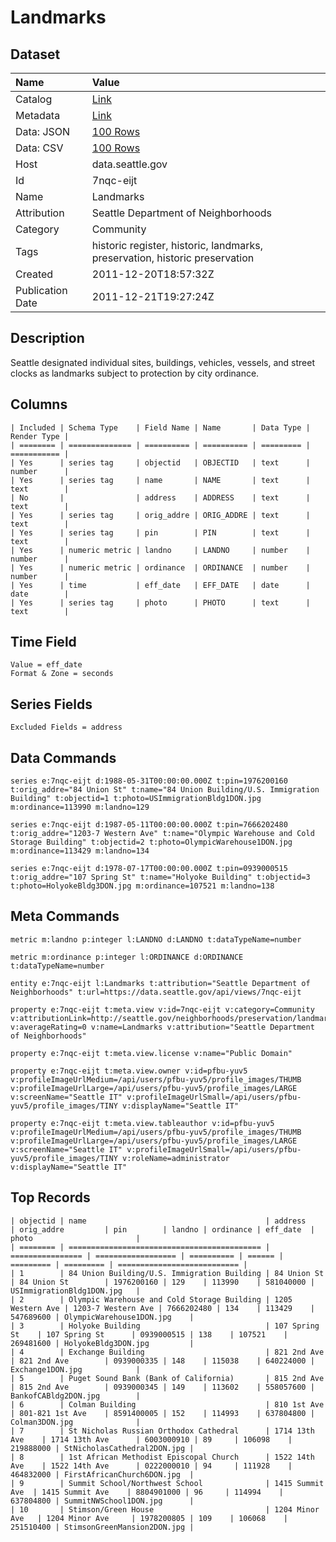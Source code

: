 # Landmarks

## Dataset

| Name | Value |
| :--- | :---- |
| Catalog | [Link](https://catalog.data.gov/dataset/landmarks-43b38) |
| Metadata | [Link](https://data.seattle.gov/api/views/7nqc-eijt) |
| Data: JSON | [100 Rows](https://data.seattle.gov/api/views/7nqc-eijt/rows.json?max_rows=100) |
| Data: CSV | [100 Rows](https://data.seattle.gov/api/views/7nqc-eijt/rows.csv?max_rows=100) |
| Host | data.seattle.gov |
| Id | 7nqc-eijt |
| Name | Landmarks |
| Attribution | Seattle Department of Neighborhoods |
| Category | Community |
| Tags | historic register, historic, landmarks, preservation, historic preservation |
| Created | 2011-12-20T18:57:32Z |
| Publication Date | 2011-12-21T19:27:24Z |

## Description

Seattle designated individual sites, buildings, vehicles, vessels, and street clocks as landmarks subject to protection by city ordinance.

## Columns

```ls
| Included | Schema Type    | Field Name | Name       | Data Type | Render Type |
| ======== | ============== | ========== | ========== | ========= | =========== |
| Yes      | series tag     | objectid   | OBJECTID   | text      | number      |
| Yes      | series tag     | name       | NAME       | text      | text        |
| No       |                | address    | ADDRESS    | text      | text        |
| Yes      | series tag     | orig_addre | ORIG_ADDRE | text      | text        |
| Yes      | series tag     | pin        | PIN        | text      | text        |
| Yes      | numeric metric | landno     | LANDNO     | number    | number      |
| Yes      | numeric metric | ordinance  | ORDINANCE  | number    | number      |
| Yes      | time           | eff_date   | EFF_DATE   | date      | date        |
| Yes      | series tag     | photo      | PHOTO      | text      | text        |
```

## Time Field

```ls
Value = eff_date
Format & Zone = seconds
```

## Series Fields

```ls
Excluded Fields = address
```

## Data Commands

```ls
series e:7nqc-eijt d:1988-05-31T00:00:00.000Z t:pin=1976200160 t:orig_addre="84 Union St" t:name="84 Union Building/U.S. Immigration Building" t:objectid=1 t:photo=USImmigrationBldg1DON.jpg m:ordinance=113990 m:landno=129

series e:7nqc-eijt d:1987-05-11T00:00:00.000Z t:pin=7666202480 t:orig_addre="1203-7 Western Ave" t:name="Olympic Warehouse and Cold Storage Building" t:objectid=2 t:photo=OlympicWarehouse1DON.jpg m:ordinance=113429 m:landno=134

series e:7nqc-eijt d:1978-07-17T00:00:00.000Z t:pin=0939000515 t:orig_addre="107 Spring St" t:name="Holyoke Building" t:objectid=3 t:photo=HolyokeBldg3DON.jpg m:ordinance=107521 m:landno=138
```

## Meta Commands

```ls
metric m:landno p:integer l:LANDNO d:LANDNO t:dataTypeName=number

metric m:ordinance p:integer l:ORDINANCE d:ORDINANCE t:dataTypeName=number

entity e:7nqc-eijt l:Landmarks t:attribution="Seattle Department of Neighborhoods" t:url=https://data.seattle.gov/api/views/7nqc-eijt

property e:7nqc-eijt t:meta.view v:id=7nqc-eijt v:category=Community v:attributionLink=http://seattle.gov/neighborhoods/preservation/landmarks.htm v:averageRating=0 v:name=Landmarks v:attribution="Seattle Department of Neighborhoods"

property e:7nqc-eijt t:meta.view.license v:name="Public Domain"

property e:7nqc-eijt t:meta.view.owner v:id=pfbu-yuv5 v:profileImageUrlMedium=/api/users/pfbu-yuv5/profile_images/THUMB v:profileImageUrlLarge=/api/users/pfbu-yuv5/profile_images/LARGE v:screenName="Seattle IT" v:profileImageUrlSmall=/api/users/pfbu-yuv5/profile_images/TINY v:displayName="Seattle IT"

property e:7nqc-eijt t:meta.view.tableauthor v:id=pfbu-yuv5 v:profileImageUrlMedium=/api/users/pfbu-yuv5/profile_images/THUMB v:profileImageUrlLarge=/api/users/pfbu-yuv5/profile_images/LARGE v:screenName="Seattle IT" v:profileImageUrlSmall=/api/users/pfbu-yuv5/profile_images/TINY v:roleName=administrator v:displayName="Seattle IT"
```

## Top Records

```ls
| objectid | name                                        | address          | orig_addre         | pin        | landno | ordinance | eff_date  | photo                       | 
| ======== | =========================================== | ================ | ================== | ========== | ====== | ========= | ========= | =========================== | 
| 1        | 84 Union Building/U.S. Immigration Building | 84 Union St      | 84 Union St        | 1976200160 | 129    | 113990    | 581040000 | USImmigrationBldg1DON.jpg   | 
| 2        | Olympic Warehouse and Cold Storage Building | 1205 Western Ave | 1203-7 Western Ave | 7666202480 | 134    | 113429    | 547689600 | OlympicWarehouse1DON.jpg    | 
| 3        | Holyoke Building                            | 107 Spring St    | 107 Spring St      | 0939000515 | 138    | 107521    | 269481600 | HolyokeBldg3DON.jpg         | 
| 4        | Exchange Building                           | 821 2nd Ave      | 821 2nd Ave        | 0939000335 | 148    | 115038    | 640224000 | Exchange1DON.jpg            | 
| 5        | Puget Sound Bank (Bank of California)       | 815 2nd Ave      | 815 2nd Ave        | 0939000345 | 149    | 113602    | 558057600 | BankofCABldg2DON.jpg        | 
| 6        | Colman Building                             | 810 1st Ave      | 801-821 1st Ave    | 8591400005 | 152    | 114993    | 637804800 | Colman3DON.jpg              | 
| 7        | St Nicholas Russian Orthodox Cathedral      | 1714 13th Ave    | 1714 13th Ave      | 6003000910 | 89     | 106098    | 219888000 | StNicholasCathedral2DON.jpg | 
| 8        | 1st African Methodist Episcopal Church      | 1522 14th Ave    | 1522 14th Ave      | 0222000010 | 94     | 111928    | 464832000 | FirstAfricanChurch6DON.jpg  | 
| 9        | Summit School/Northwest School              | 1415 Summit Ave  | 1415 Summit Ave    | 8804901000 | 96     | 114994    | 637804800 | SummitNWSchool1DON.jpg      | 
| 10       | Stimson/Green House                         | 1204 Minor Ave   | 1204 Minor Ave     | 1978200805 | 109    | 106068    | 251510400 | StimsonGreenMansion2DON.jpg | 
```